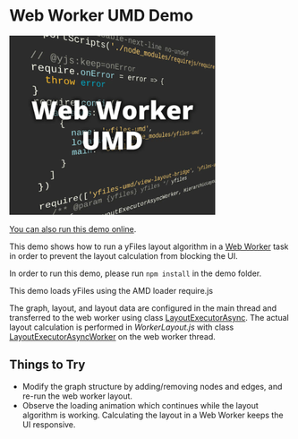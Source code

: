 # Web Worker UMD Demo

<img src="../../resources/image/webworkerumd.png" alt="demo-thumbnail" height="320"/>

[You can also run this demo online](https://live.yworks.com/demos/loading/webworker-umd/index.html).

This demo shows how to run a yFiles layout algorithm in a [Web Worker](https://html.spec.whatwg.org/multipage/workers.html) task in order to prevent the layout calculation from blocking the UI.

In order to run this demo, please run `npm install` in the demo folder.

This demo loads yFiles using the AMD loader require.js

The graph, layout, and layout data are configured in the main thread and transferred to the web worker using class [LayoutExecutorAsync](https://docs.yworks.com/yfileshtml/#/api/LayoutExecutorAsync). The actual layout calculation is performed in _WorkerLayout.js_ with class [LayoutExecutorAsyncWorker](https://docs.yworks.com/yfileshtml/#/api/LayoutExecutorAsyncWorker) on the web worker thread.

## Things to Try

- Modify the graph structure by adding/removing nodes and edges, and re-run the web worker layout.
- Observe the loading animation which continues while the layout algorithm is working. Calculating the layout in a Web Worker keeps the UI responsive.

